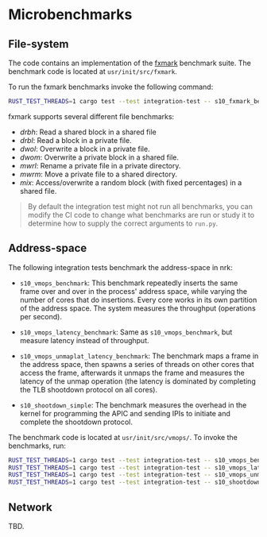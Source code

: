 # Microbenchmarks

## File-system

The code contains an implementation of the
[fxmark](https://www.usenix.org/system/files/conference/atc16/atc16_paper-min.pdf)
benchmark suite. The benchmark code is located at `usr/init/src/fxmark`.

To run the fxmark benchmarks invoke the following command:

```bash
RUST_TEST_THREADS=1 cargo test --test integration-test -- s10_fxmark_bench --nocapture
```

fxmark supports several different file benchmarks:

* *drbh*: Read a shared block in a shared file
* *drbl*: Read a block in a private file.
* *dwol*: Overwrite a block in a private file.
* *dwom*: Overwrite a private block in a shared file.
* *mwrl*: Rename a private file in a private directory.
* *mwrm*: Move a private file to a shared directory.
* *mix*: Access/overwrite a random block (with fixed percentages) in a shared
  file.

> By default the integration test might not run all benchmarks, you can modify
> the CI code to change what benchmarks are run or study it to determine how to
> supply the correct arguments to `run.py`.

## Address-space

The following integration tests benchmark the address-space in nrk:

* `s10_vmops_benchmark`: This benchmark repeatedly inserts the same frame over
  and over in the process' address space, while varying the number of cores that
  do insertions. Every core works in its own partition of the address space. The
  system measures the throughput (operations per second).

* `s10_vmops_latency_benchmark`: Same as `s10_vmops_benchmark`, but measure
  latency instead of throughput.

* `s10_vmops_unmaplat_latency_benchmark`: The benchmark maps a frame in the
  address space, then spawns a series of threads on other cores that access the
  frame, afterwards it unmaps the frame and measures the latency of the unmap
  operation (the latency is dominated by completing the TLB shootdown protocol
  on all cores).

* `s10_shootdown_simple`: The benchmark measures the overhead in the kernel for
  programming the APIC and sending IPIs to initiate and complete the shootdown
  protocol.

The benchmark code is located at `usr/init/src/vmops/`. To invoke the
benchmarks, run:

```bash
RUST_TEST_THREADS=1 cargo test --test integration-test -- s10_vmops_benchmark --nocapture
RUST_TEST_THREADS=1 cargo test --test integration-test -- s10_vmops_latency_benchmark --nocapture
RUST_TEST_THREADS=1 cargo test --test integration-test -- s10_vmops_unmaplat_latency_benchmark --nocapture
RUST_TEST_THREADS=1 cargo test --test integration-test -- s10_shootdown_simple --nocapture
```

## Network

TBD.
